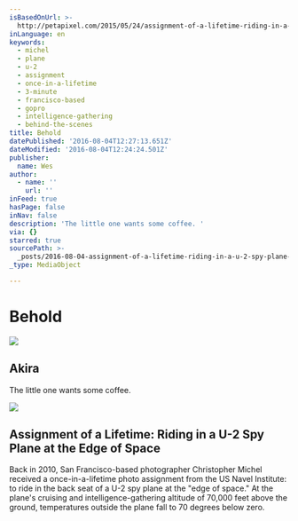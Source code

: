 ```yaml
---
isBasedOnUrl: >-
  http://petapixel.com/2015/05/24/assignment-of-a-lifetime-riding-in-a-u-2-spy-plane-at-the-edge-of-space/
inLanguage: en
keywords:
  - michel
  - plane
  - u-2
  - assignment
  - once-in-a-lifetime
  - 3-minute
  - francisco-based
  - gopro
  - intelligence-gathering
  - behind-the-scenes
title: Behold
datePublished: '2016-08-04T12:27:13.651Z'
dateModified: '2016-08-04T12:24:24.501Z'
publisher:
  name: Wes
author:
  - name: ''
    url: ''
inFeed: true
hasPage: false
inNav: false
description: 'The little one wants some coffee. '
via: {}
starred: true
sourcePath: >-
  _posts/2016-08-04-assignment-of-a-lifetime-riding-in-a-u-2-spy-plane-at-the-e.md
_type: MediaObject

---
```

# Behold

<article style=""><img src="https://the-grid-user-content.s3-us-west-2.amazonaws.com/4ca13780-ee13-418c-899d-3d096f3c3b5f.jpg" /><h1>Akira</h1><p>The little one wants some coffee. </p></article>

<article style=""><img src="https://s3-us-west-2.amazonaws.com/the-grid-img/p/04f6c0633f5a485f90dde99e96cd653a67f86bd6.jpg" /><h1>Assignment of a Lifetime: Riding in a U-2 Spy Plane at the Edge of Space</h1><p>Back in 2010, San Francisco-based photographer Christopher Michel received a once-in-a-lifetime photo assignment from the US Navel Institute: to ride in the back seat of a U-2 spy plane at the "edge of space." At the plane's cruising and intelligence-gathering altitude of 70,000 feet above the ground, temperatures outside the plane fall to 70 degrees below zero.</p></article>